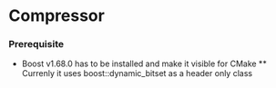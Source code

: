 # Compressor

### Prerequisite

* Boost v1.68.0 has to be installed and make it visible for CMake
** Currenly it uses boost::dynamic_bitset as a header only class